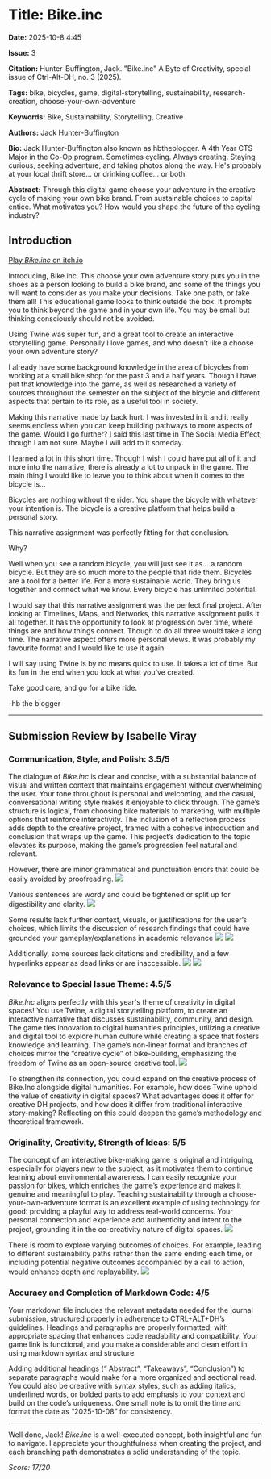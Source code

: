# Title: Bike.inc
**Date:** 2025-10-8 4:45

**Issue:** 3

**Citation:** Hunter-Buffington, Jack. "Bike.inc" A Byte of Creativity, special issue of Ctrl-Alt-DH, no. 3 (2025).

**Tags:** bike, bicycles, game, digital-storytelling, sustainability, research-creation, choose-your-own-adventure

**Keywords:** Bike, Sustainability, Storytelling, Creative


**Authors:** Jack Hunter-Buffington

**Bio:** Jack Hunter-Buffington also known as hbtheblogger. A 4th Year CTS Major in the Co-Op program. Sometimes cycling. Always creating. Staying curious, seeking adventure, and taking photos along the way. He's probably at your local thrift store... or drinking coffee... or both.


**Abstract:** Through this digital game choose your adventure in the creative cycle of making your own bike brand. From sustainable choices to capital entice. What motivates you? How would you shape the future of the cycling industry?

## Introduction

[Play *Bike.inc* on itch.io](https://hbtheblogger.itch.io/bikeinc)

Introducing, Bike.inc. This choose your own adventure story puts you in the shoes as a person looking to build a bike brand, and some of the things you will want to consider as you make your decisions. Take one path, or take them all! This educational game looks to think outside the box. It prompts you to think beyond the game and in your own life. You may be small but thinking consciously should not be avoided.

Using Twine was super fun, and a great tool to create an interactive storytelling game. Personally I love games, and who doesn’t like a choose your own adventure story?

I already have some background knowledge in the area of bicycles from working at a small bike shop for the past 3 and a half years. Though I have put that knowledge into the game, as well as researched a variety of sources throughout the semester on the subject of the bicycle and different aspects that pertain to its role, as a useful tool in society.

Making this narrative made by back hurt. I was invested in it and it really seems endless when you can keep building pathways to more aspects of the game. Would I go further? I said this last time in The Social Media Effect; though I am not sure. Maybe I will add to it someday.

I learned a lot in this short time. Though I wish I could have put all of it and more into the narrative, there is already a lot to unpack in the game. The main thing I would like to leave you to think about when it comes to the bicycle is…

Bicycles are nothing without the rider. You shape the bicycle with whatever your intention is. The bicycle is a creative platform that helps build a personal story.

This narrative assignment was perfectly fitting for that conclusion.

Why?

Well when you see a random bicycle, you will just see it as… a random bicycle. But they are so much more to the people that ride them. Bicycles are a tool for a better life. For a more sustainable world. They bring us together and connect what we know. Every bicycle has unlimited potential.

I would say that this narrative assignment was the perfect final project. After looking at Timelines, Maps, and Networks, this narrative assignment pulls it all together. It has the opportunity to look at progression over time, where things are and how things connect. Though to do all three would take a long time. The narrative aspect offers more personal views. It was probably my favourite format and I would like to use it again.

I will say using Twine is by no means quick to use. It takes a lot of time. But its fun in the end when you look at what you’ve created.

Take good care, and go for a bike ride.

-hb the blogger

----------------------------------------------------------------------------------

## Submission Review by Isabelle Viray

### Communication, Style, and Polish: 3.5/5

The dialogue of *Bike.inc* is clear and concise, with a substantial balance of visual and written context that maintains engagement without overwhelming the user. Your tone throughout is personal and welcoming, and the casual, conversational writing style makes it enjoyable to click through. The game’s structure is logical, from choosing bike materials to marketing, with multiple options that reinforce interactivity. The inclusion of a reflection process adds depth to the creative project, framed with a cohesive introduction and conclusion that wraps up the game. This project’s dedication to the topic elevates its purpose, making the game’s progression feel natural and relevant.

However, there are minor grammatical and punctuation errors that could be easily avoided by proofreading. 
<img src="punctuation-flow.png">

Various sentences are wordy and could be tightened or split up for digestibility and clarity.
<img src="closing-page.png">

Some results lack further context, visuals, or justifications for the user’s choices, which limits the discussion of research findings that could have grounded your gameplay/explanations in academic relevance
<img src="steel-choice.png">
<img src="penny-farthings.png">

Additionally, some sources lack citations and credibility, and a few hyperlinks appear as dead links or are inaccessible.
<img src="unaccessible-link.png">
<img src="deadlink.png">

### Relevance to Special Issue Theme: 4.5/5

*Bike.Inc* aligns perfectly with this year's theme of creativity in digital spaces! You use Twine, a digital storytelling platform, to create an interactive narrative that discusses sustainability, community, and design. The game ties innovation to digital humanities principles, utilizing a creative and digital tool to explore human culture while creating a space that fosters knowledge and learning. The game’s non-linear format and branches of choices mirror the “creative cycle” of bike-building, emphasizing the freedom of Twine as an open-source creative tool.
<img src="marketing-examples.png">

To strengthen its connection, you could expand on the creative process of Bike.Inc alongside digital humanities. For example, how does Twine uphold the value of creativity in digital spaces? What advantages does it offer for creative DH projects, and how does it differ from traditional interactive story-making? Reflecting on this could deepen the game’s methodology and theoretical framework.

### Originality, Creativity, Strength of Ideas: 5/5

The concept of an interactive bike-making game is original and intriguing, especially for players new to the subject, as it motivates them to continue learning about environmental awareness. I can easily recognize your passion for bikes, which enriches the game’s experience and makes it genuine and meaningful to play. Teaching sustainability through a choose-your-own-adventure format is an excellent example of using technology for good: providing a playful way to address real-world concerns. Your personal connection and experience add authenticity and intent to the project, grounding it in the co-creativity nature of digital spaces.
<img src="about-the-creator.png">

There is room to explore varying outcomes of choices. For example, leading to different sustainability paths rather than the same ending each time, or including potential negative outcomes accompanied by a call to action, would enhance depth and replayability.
<img src="bike-brand-name.png">

### Accuracy and Completion of Markdown Code: 4/5

Your markdown file includes the relevant metadata needed for the journal submission, structured properly in adherence to CTRL+ALT+DH’s guidelines. Headings and paragraphs are properly formatted, with appropriate spacing that enhances code readability and compatibility. Your game link is functional, and you make a considerable and clean effort in using markdown syntax and structure. 

Adding additional headings (“	Abstract”, “Takeaways”, “Conclusion”) to separate paragraphs would make for a more organized and sectional read. You could also be creative with syntax styles, such as adding italics, underlined words, or bolded parts to add emphasis to your context and build on the code’s uniqueness. One small note is to omit the time and format the date as “2025-10-08” for consistency. 

------------------------------------------------------------------------------

Well done, Jack! *Bike.inc* is a well-executed concept, both insightful and fun to navigate. I appreciate your thoughtfulness when creating the project, and each branching path demonstrates a solid understanding of the topic. 

*Score: 17/20*
